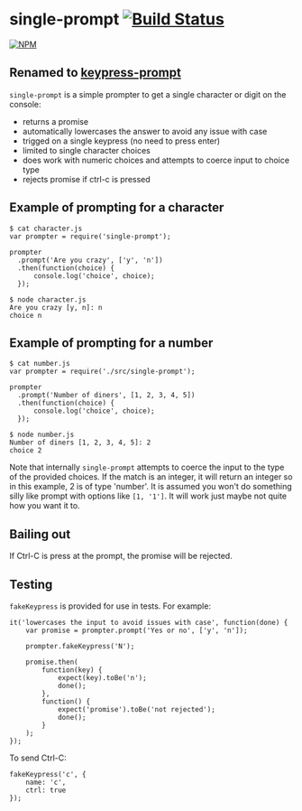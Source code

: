 # single-prompt [![Build Status](https://travis-ci.org/cymen/node-single-prompt.png?branch=master)](https://travis-ci.org/cymen/node-single-prompt)

[![NPM](https://nodei.co/npm/single-prompt.png?downloads=true&stars=true)](https://npmjs.org/package/single-prompt)

## Renamed to [keypress-prompt](https://npmjs.org/package/keypress-prompt)

`single-prompt` is a simple prompter to get a single character or digit
on the console:

* returns a promise
* automatically lowercases the answer to avoid any issue with case
* trigged on a single keypress (no need to press enter)
* limited to single character choices
* does work with numeric choices and attempts to coerce input to choice type
* rejects promise if ctrl-c is pressed

## Example of prompting for a character

    $ cat character.js
    var prompter = require('single-prompt');

    prompter
      .prompt('Are you crazy', ['y', 'n'])
      .then(function(choice) {
          console.log('choice', choice);
      });

    $ node character.js
    Are you crazy [y, n]: n
    choice n

## Example of prompting for a number

    $ cat number.js
    var prompter = require('./src/single-prompt');

    prompter
      .prompt('Number of diners', [1, 2, 3, 4, 5])
      .then(function(choice) {
          console.log('choice', choice);
      });

    $ node number.js
    Number of diners [1, 2, 3, 4, 5]: 2
    choice 2

Note that internally `single-prompt` attempts to coerce the input to
the type of the provided choices. If the match is an integer, it will
return an integer so in this example, 2 is of type 'number'. It is
assumed you won't do something silly like prompt with options like
`[1, '1']`. It will work just maybe not quite how you want it to.

## Bailing out

If Ctrl-C is press at the prompt, the promise will be rejected.

## Testing

`fakeKeypress` is provided for use in tests. For example:

    it('lowercases the input to avoid issues with case', function(done) {
        var promise = prompter.prompt('Yes or no', ['y', 'n']);

        prompter.fakeKeypress('N');

        promise.then(
            function(key) {
                expect(key).toBe('n');
                done();
            },
            function() {
                expect('promise').toBe('not rejected');
                done();
            }
        );
    });

To send Ctrl-C:

    fakeKeypress('c', {
        name: 'c',
        ctrl: true
    });

